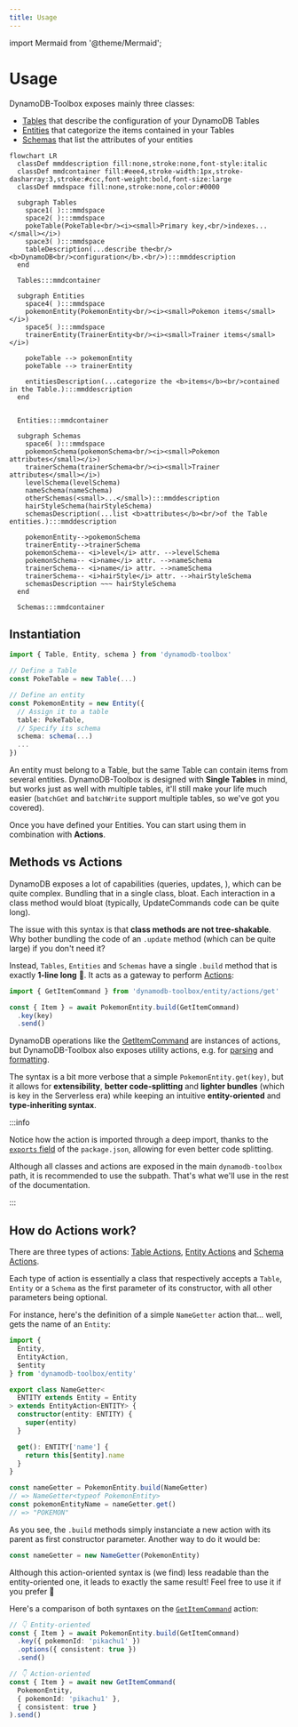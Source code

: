 ```yaml
---
title: Usage
---
```


import Mermaid from '@theme/Mermaid';

# Usage

DynamoDB-Toolbox exposes mainly three classes:

- [Tables](../../2-tables/1-usage/index.md) that describe the configuration of your DynamoDB Tables
- [Entities](../../3-entities/1-usage/index.md) that categorize the items contained in your Tables
- [Schemas](../../4-schemas/1-usage/index.md) that list the attributes of your entities

```mermaid
flowchart LR
  classDef mmddescription fill:none,stroke:none,font-style:italic
  classDef mmdcontainer fill:#eee4,stroke-width:1px,stroke-dasharray:3,stroke:#ccc,font-weight:bold,font-size:large
  classDef mmdspace fill:none,stroke:none,color:#0000

  subgraph Tables
    space1( ):::mmdspace
    space2( ):::mmdspace
    pokeTable(PokeTable<br/><i><small>Primary key,<br/>indexes...</small></i>)
    space3( ):::mmdspace
    tableDescription(...describe the<br/><b>DynamoDB<br/>configuration</b>.<br/>):::mmddescription
  end

  Tables:::mmdcontainer

  subgraph Entities
    space4( ):::mmdspace
    pokemonEntity(PokemonEntity<br/><i><small>Pokemon items</small></i>)
    space5( ):::mmdspace
    trainerEntity(TrainerEntity<br/><i><small>Trainer items</small></i>)

    pokeTable --> pokemonEntity
    pokeTable --> trainerEntity

    entitiesDescription(...categorize the <b>items</b><br/>contained in the Table.):::mmddescription
  end


  Entities:::mmdcontainer

  subgraph Schemas
    space6( ):::mmdspace
    pokemonSchema(pokemonSchema<br/><i><small>Pokemon attributes</small></i>)
    trainerSchema(trainerSchema<br/><i><small>Trainer attributes</small></i>)
    levelSchema(levelSchema)
    nameSchema(nameSchema)
    otherSchemas(<small>...</small>):::mmddescription
    hairStyleSchema(hairStyleSchema)
    schemasDescription(...list <b>attributes</b><br/>of the Table entities.):::mmddescription

    pokemonEntity-->pokemonSchema
    trainerEntity-->trainerSchema
    pokemonSchema-- <i>level</i> attr. -->levelSchema
    pokemonSchema-- <i>name</i> attr. -->nameSchema
    trainerSchema-- <i>name</i> attr. -->nameSchema
    trainerSchema-- <i>hairStyle</i> attr. -->hairStyleSchema
    schemasDescription ~~~ hairStyleSchema
  end

  Schemas:::mmdcontainer
```

## Instantiation

```ts
import { Table, Entity, schema } from 'dynamodb-toolbox'

// Define a Table
const PokeTable = new Table(...)

// Define an entity
const PokemonEntity = new Entity({
  // Assign it to a table
  table: PokeTable,
  // Specify its schema
  schema: schema(...)
  ...
})
```

An entity must belong to a Table, but the same Table can contain items from several entities. DynamoDB-Toolbox is designed with **Single Tables** in mind, but works just as well with multiple tables, it'll still make your life much easier (`batchGet` and `batchWrite` support multiple tables, so we've got you covered).

Once you have defined your Entities. You can start using them in combination with **Actions**.

## Methods vs Actions

DynamoDB exposes a lot of capabilities (queries, updates, ), which can be quite complex. Bundling that in a single class, bloat. Each interaction in a class method would bloat (typically, UpdateCommands code can be quite long).

The issue with this syntax is that **class methods are not tree-shakable**. Why bother bundling the code of an `.update` method (which can be quite large) if you don't need it?

Instead, `Tables`, `Entities` and `Schemas` have a single `.build` method that is exactly **1-line long** 🤯. It acts as a gateway to perform [Actions](#how-do-actions-work):

```ts
import { GetItemCommand } from 'dynamodb-toolbox/entity/actions/get'

const { Item } = await PokemonEntity.build(GetItemCommand)
  .key(key)
  .send()
```

DynamoDB operations like the [GetItemCommand](../../3-entities/2-actions/1-get-item/index.md) are instances of actions, but DynamoDB-Toolbox also exposes utility actions, e.g. for [parsing](../../3-entities/2-actions/16-parse/index.md) and [formatting](../../3-entities/2-actions/19-format/index.md).

The syntax is a bit more verbose that a simple `PokemonEntity.get(key)`, but it allows for **extensibility**, **better code-splitting** and **lighter bundles** (which is key in the Serverless era) while keeping an intuitive **entity-oriented** and **type-inheriting syntax**.

:::info

Notice how the action is imported through a deep import, thanks to the [`exports` field](https://nodejs.org/api/packages.html#subpath-exports) of the `package.json`, allowing for even better code splitting.

Although all classes and actions are exposed in the main `dynamodb-toolbox` path, it is recommended to use the subpath. That's what we'll use in the rest of the documentation.

:::

## How do Actions work?

There are three types of actions: [Table Actions](../../2-tables/2-actions/1-scan/index.md), [Entity Actions](../../3-entities/2-actions/1-get-item/index.md) and [Schema Actions](../../4-schemas/4-actions/1-parse.md).

Each type of action is essentially a class that respectively accepts a `Table`, `Entity` or a `Schema` as the first parameter of its constructor, with all other parameters being optional.

For instance, here's the definition of a simple `NameGetter` action that... well, gets the name of an `Entity`:

```ts
import {
  Entity,
  EntityAction,
  $entity
} from 'dynamodb-toolbox/entity'

export class NameGetter<
  ENTITY extends Entity = Entity
> extends EntityAction<ENTITY> {
  constructor(entity: ENTITY) {
    super(entity)
  }

  get(): ENTITY['name'] {
    return this[$entity].name
  }
}

const nameGetter = PokemonEntity.build(NameGetter)
// => NameGetter<typeof PokemonEntity>
const pokemonEntityName = nameGetter.get()
// => "POKEMON"
```

As you see, the `.build` methods simply instanciate a new action with its parent as first constructor parameter. Another way to do it would be:

```ts
const nameGetter = new NameGetter(PokemonEntity)
```

Although this action-oriented syntax is (we find) less readable than the entity-oriented one, it leads to exactly the same result! Feel free to use it if you prefer 🙌

Here's a comparison of both syntaxes on the [`GetItemCommand`](/docs/entities/actions/get-item) action:

```ts
// 👇 Entity-oriented
const { Item } = await PokemonEntity.build(GetItemCommand)
  .key({ pokemonId: 'pikachu1' })
  .options({ consistent: true })
  .send()

// 👇 Action-oriented
const { Item } = await new GetItemCommand(
  PokemonEntity,
  { pokemonId: 'pikachu1' },
  { consistent: true }
).send()
```
